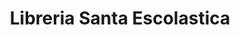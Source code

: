---
title: "Libreria Santa Escolastica"
url: /retalhuleu/libreria-santa-escolastica/
shop: Allgemein
---